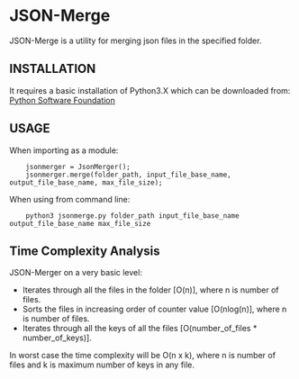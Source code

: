 # JSON-Merge
JSON-Merge is a utility for merging json files in the specified folder.

## INSTALLATION
It requires a basic installation of Python3.X which can be downloaded from:
[Python Software Foundation](https://www.python.org/downloads/)

## USAGE
When importing as a module:
```
    jsonmerger = JsonMerger();
    jsonmerger.merge(folder_path, input_file_base_name, output_file_base_name, max_file_size);
```

When using from command line:
```
    python3 jsonmerge.py folder_path input_file_base_name output_file_base_name max_file_size
```

## Time Complexity Analysis
JSON-Merger on a very basic level:
+ Iterates through all the files in the folder [O(n)], where n is number of files.
+ Sorts the files in increasing order of counter value [O(nlog(n)], where n is number of files.
+ Iterates through all the keys of all the files [O(number_of_files * number_of_keys)].

In worst case the time complexity will be O(n x k), where n is number of files and k is maximum number of keys in any file. 
